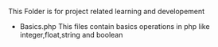 This Folder is for project related learning and developement
- Basics.php
  This files contain basics operations in php like integer,float,string and boolean